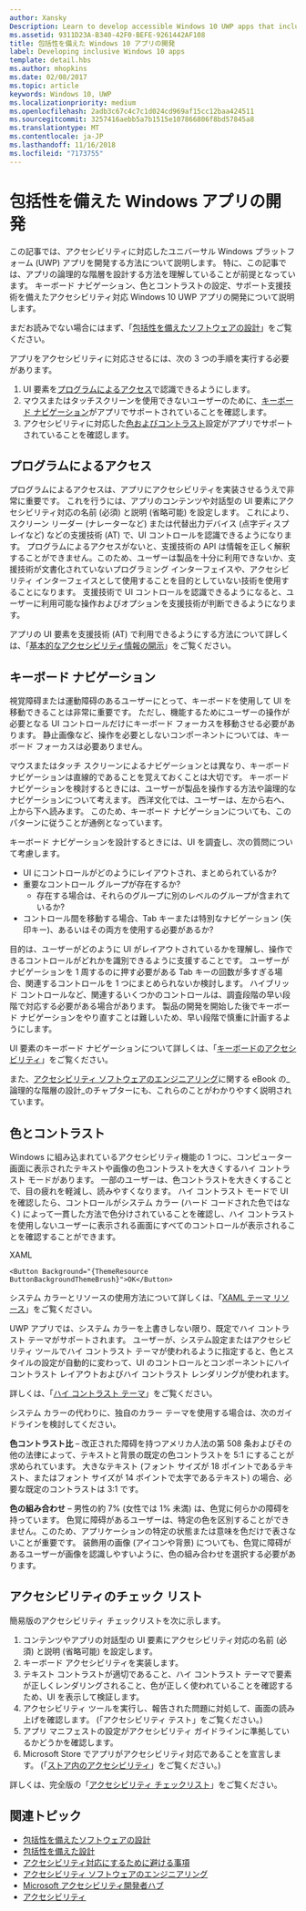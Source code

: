 ```yaml
---
author: Xansky
Description: Learn to develop accessible Windows 10 UWP apps that include keyboard navigation, color and contrast settings, and support for assistive technologies.
ms.assetid: 9311D23A-B340-42F0-BEFE-9261442AF108
title: 包括性を備えた Windows 10 アプリの開発
label: Developing inclusive Windows 10 apps
template: detail.hbs
ms.author: mhopkins
ms.date: 02/08/2017
ms.topic: article
keywords: Windows 10, UWP
ms.localizationpriority: medium
ms.openlocfilehash: 2adb3c67c4c7c1d024cd969af15cc12baa424511
ms.sourcegitcommit: 3257416aebb5a7b1515e107866806f8bd57845a8
ms.translationtype: MT
ms.contentlocale: ja-JP
ms.lasthandoff: 11/16/2018
ms.locfileid: "7173755"
---
```

# <a name="developing-inclusive-windows-apps"></a>包括性を備えた Windows アプリの開発  

この記事では、アクセシビリティに対応したユニバーサル Windows プラットフォーム (UWP) アプリを開発する方法について説明します。 特に、この記事では、アプリの論理的な階層を設計する方法を理解していることが前提となっています。 キーボード ナビゲーション、色とコントラストの設定、サポート支援技術を備えたアクセシビリティ対応 Windows 10 UWP アプリの開発について説明します。

まだお読みでない場合にはまず、「[包括性を備えたソフトウェアの設計](designing-inclusive-software.md)」をご覧ください。

アプリをアクセシビリティに対応させるには、次の 3 つの手順を実行する必要があります。

1. UI 要素を[プログラムによるアクセス](#programmatic-access)で認識できるようにします。
2. マウスまたはタッチスクリーンを使用できないユーザーのために、[キーボード ナビゲーション](#keyboard-navigation)がアプリでサポートされていることを確認します。
3. アクセシビリティに対応した[色およびコントラスト](#color-and-contrast)設定がアプリでサポートされていることを確認します。

## <a name="programmatic-access"></a>プログラムによるアクセス  
プログラムによるアクセスは、アプリにアクセシビリティを実装させるうえで非常に重要です。 これを行うには、アプリのコンテンツや対話型の UI 要素にアクセシビリティ対応の名前 (必須) と説明 (省略可能) を設定します。 これにより、スクリーン リーダー (ナレーターなど) または代替出力デバイス (点字ディスプレイなど) などの支援技術 (AT) で、UI コントロールを認識できるようになります。 プログラムによるアクセスがないと、支援技術の API は情報を正しく解釈することができません。このため、ユーザーは製品を十分に利用できないか、支援技術が文書化されていないプログラミング インターフェイスや、アクセシビリティ インターフェイスとして使用することを目的としていない技術を使用することになります。 支援技術で UI コントロールを認識できるようになると、ユーザーに利用可能な操作およびオプションを支援技術が判断できるようになります。  

アプリの UI 要素を支援技術 (AT) で利用できるようにする方法について詳しくは、「[基本的なアクセシビリティ情報の開示](basic-accessibility-information.md)」をご覧ください。

## <a name="keyboard-navigation"></a>キーボード ナビゲーション  
視覚障碍または運動障碍のあるユーザーにとって、キーボードを使用して UI を移動できることは非常に重要です。 ただし、機能するためにユーザーの操作が必要となる UI コントロールだけにキーボード フォーカスを移動させる必要があります。 静止画像など、操作を必要としないコンポーネントについては、キーボード フォーカスは必要ありません。  

マウスまたはタッチ スクリーンによるナビゲーションとは異なり、キーボード ナビゲーションは直線的であることを覚えておくことは大切です。 キーボード ナビゲーションを検討するときには、ユーザーが製品を操作する方法や論理的なナビゲーションについて考えます。 西洋文化では、ユーザーは、左から右へ、上から下へ読みます。 このため、キーボード ナビゲーションについても、このパターンに従うことが通例となっています。  

キーボード ナビゲーションを設計するときには、UI を調査し、次の質問について考慮します。
* UI にコントロールがどのようにレイアウトされ、まとめられているか?
* 重要なコントロール グループが存在するか?
    * 存在する場合は、それらのグループに別のレベルのグループが含まれているか?
*   コントロール間を移動する場合、Tab キーまたは特別なナビゲーション (矢印キー)、あるいはその両方を使用する必要があるか?

目的は、ユーザーがどのように UI がレイアウトされているかを理解し、操作できるコントロールがどれかを識別できるように支援することです。 ユーザーがナビゲーションを 1 周するのに押す必要がある Tab キーの回数が多すぎる場合、関連するコントロールを 1 つにまとめられないか検討します。 ハイブリッド コントロールなど、関連するいくつかのコントロールは、調査段階の早い段階で対応する必要がある場合があります。 製品の開発を開始した後でキーボード ナビゲーションをやり直すことは難しいため、早い段階で慎重に計画するようにします。  

UI 要素のキーボード ナビゲーションについて詳しくは、「[キーボードのアクセシビリティ](keyboard-accessibility.md)」をご覧ください。  

また、[アクセシビリティ ソフトウェアのエンジニアリング](https://www.microsoft.com/download/details.aspx?id=19262)に関する eBook の_論理的な階層の設計_のチャプターにも、これらのことがわかりやすく説明されています。

## <a name="color-and-contrast"></a>色とコントラスト  
Windows に組み込まれているアクセシビリティ機能の 1 つに、コンピューター画面に表示されたテキストや画像の色コントラストを大きくするハイ コントラスト モードがあります。 一部のユーザーは、色コントラストを大きくすることで、目の疲れを軽減し、読みやすくなります。 ハイ コントラスト モードで UI を確認したら、コントロールがシステム カラー (ハード コードされた色ではなく) によって一貫した方法で色分けされていることを確認し、ハイ コントラストを使用しないユーザーに表示される画面にすべてのコントロールが表示されることを確認することができます。  

XAML
```xaml
<Button Background="{ThemeResource ButtonBackgroundThemeBrush}">OK</Button>
```
システム カラーとリソースの使用方法について詳しくは、「[XAML テーマ リソース](../controls-and-patterns/xaml-theme-resources.md)」をご覧ください。

UWP アプリでは、システム カラーを上書きしない限り、既定でハイ コントラスト テーマがサポートされます。 ユーザーが、システム設定またはアクセシビリティ ツールでハイ コントラスト テーマが使われるように指定すると、色とスタイルの設定が自動的に変わって、UI のコントロールとコンポーネントにハイ コントラスト レイアウトおよびハイ コントラスト レンダリングが使われます。   

詳しくは、「[ハイ コントラスト テーマ](high-contrast-themes.md)」をご覧ください。  

システム カラーの代わりに、独自のカラー テーマを使用する場合は、次のガイドラインを検討してください。  

**色コントラスト比** – 改正された障碍を持つアメリカ人法の第 508 条およびその他の法律によって、テキストと背景の既定の色コントラストを 5:1 にすることが求められています。 大きなテキスト (フォント サイズが 18 ポイントであるテキスト、またはフォント サイズが 14 ポイントで太字であるテキスト) の場合、必要な既定のコントラストは 3:1 です。  

**色の組み合わせ** – 男性の約 7% (女性では 1% 未満) は、色覚に何らかの障碍を持っています。 色覚に障碍があるユーザーは、特定の色を区別することができません。このため、アプリケーションの特定の状態または意味を色だけで表さないことが重要です。 装飾用の画像 (アイコンや背景) についても、色覚に障碍があるユーザーが画像を認識しやすいように、色の組み合わせを選択する必要があります。  

## <a name="accessibility-checklist"></a>アクセシビリティのチェック リスト  
簡易版のアクセシビリティ チェックリストを次に示します。

1. コンテンツやアプリの対話型の UI 要素にアクセシビリティ対応の名前 (必須) と説明 (省略可能) を設定します。
2. キーボード アクセシビリティを実装します。
3. テキスト コントラストが適切であること、ハイ コントラスト テーマで要素が正しくレンダリングされること、色が正しく使われていることを確認するため、UI を表示して検証します。
4. アクセシビリティ ツールを実行し、報告された問題に対処して、画面の読み上げを確認します。 (「アクセシビリティ テスト」をご覧ください。)
5. アプリ マニフェストの設定がアクセシビリティ ガイドラインに準拠しているかどうかを確認します。
6. Microsoft Store でアプリがアクセシビリティ対応であることを宣言します。 (「[ストア内のアクセシビリティ](accessibility-in-the-store.md)」をご覧ください。)

詳しくは、完全版の「[アクセシビリティ チェックリスト](accessibility-checklist.md)」をご覧ください。

## <a name="related-topics"></a>関連トピック  
* [包括性を備えたソフトウェアの設計](designing-inclusive-software.md)  
* [包括性を備えた設計](http://design.microsoft.com/inclusive)
* [アクセシビリティ対応にするために避ける事項](practices-to-avoid.md)
* [アクセシビリティ ソフトウェアのエンジニアリング](https://www.microsoft.com/download/details.aspx?id=19262)
* [Microsoft アクセシビリティ開発者ハブ](https://msdn.microsoft.com/enable)
* [アクセシビリティ](accessibility.md)
